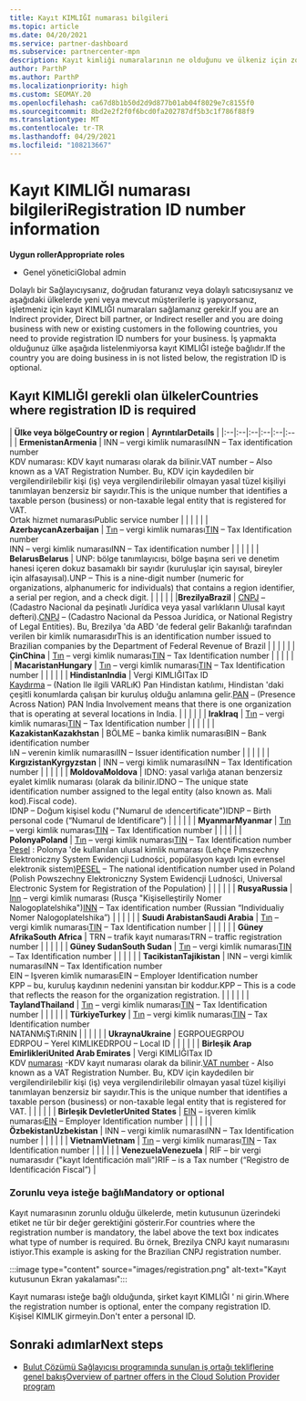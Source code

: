 ```yaml
---
title: Kayıt KIMLIĞI numarası bilgileri
ms.topic: article
ms.date: 04/20/2021
ms.service: partner-dashboard
ms.subservice: partnercenter-mpn
description: Kayıt kimliği numaralarının ne olduğunu ve ülkeniz için zorunlu olup olmadığını öğrenin.
author: ParthP
ms.author: ParthP
ms.localizationpriority: high
ms.custom: SEOMAY.20
ms.openlocfilehash: ca67d8b1b50d2d9d877b01ab04f8029e7c8155f0
ms.sourcegitcommit: 8bd2e2f2f0f6bcd0fa202787df5b3c1f786f88f9
ms.translationtype: MT
ms.contentlocale: tr-TR
ms.lasthandoff: 04/29/2021
ms.locfileid: "108213667"
---
```

# <a name="registration-id-number-information"></a><span data-ttu-id="9934e-103">Kayıt KIMLIĞI numarası bilgileri</span><span class="sxs-lookup"><span data-stu-id="9934e-103">Registration ID number information</span></span>

<span data-ttu-id="9934e-104">**Uygun roller**</span><span class="sxs-lookup"><span data-stu-id="9934e-104">**Appropriate roles**</span></span>

- <span data-ttu-id="9934e-105">Genel yönetici</span><span class="sxs-lookup"><span data-stu-id="9934e-105">Global admin</span></span>
 
<span data-ttu-id="9934e-106">Dolaylı bir Sağlayıcıysanız, doğrudan faturanız veya dolaylı satıcısıysanız ve aşağıdaki ülkelerde yeni veya mevcut müşterilerle iş yapıyorsanız, işletmeniz için kayıt KIMLIĞI numaraları sağlamanız gerekir.</span><span class="sxs-lookup"><span data-stu-id="9934e-106">If you are an Indirect provider, Direct bill partner, or Indirect reseller and you are doing business with new or existing customers in the following countries, you need to provide registration ID numbers for your business.</span></span> <span data-ttu-id="9934e-107">İş yapmakta olduğunuz ülke aşağıda listelenmiyorsa kayıt KIMLIĞI isteğe bağlıdır.</span><span class="sxs-lookup"><span data-stu-id="9934e-107">If the country you are doing business in is not listed below, the registration ID is optional.</span></span>

## <a name="countries-where-registration-id-is-required"></a><span data-ttu-id="9934e-108">Kayıt KIMLIĞI gerekli olan ülkeler</span><span class="sxs-lookup"><span data-stu-id="9934e-108">Countries where registration ID is required</span></span>

| <span data-ttu-id="9934e-109">**Ülke veya bölge**</span><span class="sxs-lookup"><span data-stu-id="9934e-109">**Country or region**</span></span> | <span data-ttu-id="9934e-110">**Ayrıntılar**</span><span class="sxs-lookup"><span data-stu-id="9934e-110">**Details**</span></span> |
|:--|:--|:--|:--|:--|:--|
| <span data-ttu-id="9934e-111">**Ermenistan**</span><span class="sxs-lookup"><span data-stu-id="9934e-111">**Armenia**</span></span> | <span data-ttu-id="9934e-112">INN – vergi kimlik numarası</span><span class="sxs-lookup"><span data-stu-id="9934e-112">INN – Tax identification number</span></span><br><span data-ttu-id="9934e-113">KDV numarası: KDV kayıt numarası olarak da bilinir.</span><span class="sxs-lookup"><span data-stu-id="9934e-113">VAT number – Also known as a VAT Registration Number.</span></span> <span data-ttu-id="9934e-114">Bu, KDV için kaydedilen bir vergilendirilebilir kişi (iş) veya vergilendirilebilir olmayan yasal tüzel kişiliyi tanımlayan benzersiz bir sayıdır.</span><span class="sxs-lookup"><span data-stu-id="9934e-114">This is the unique number that identifies a taxable person (business) or non-taxable legal entity that is registered for VAT.</span></span><br><span data-ttu-id="9934e-115">Ortak hizmet numarası</span><span class="sxs-lookup"><span data-stu-id="9934e-115">Public service number</span></span> |  |  | |  |
| <span data-ttu-id="9934e-116">**Azerbaycan**</span><span class="sxs-lookup"><span data-stu-id="9934e-116">**Azerbaijan**</span></span>  | <span data-ttu-id="9934e-117">[Tın](http://www.oecd.org/tax/automatic-exchange/crs-implementation-and-assistance/tax-identification-numbers/Azerbaijan-TIN.pdf) – vergi kimlik numarası</span><span class="sxs-lookup"><span data-stu-id="9934e-117">[TIN](http://www.oecd.org/tax/automatic-exchange/crs-implementation-and-assistance/tax-identification-numbers/Azerbaijan-TIN.pdf) – Tax Identification number</span></span><br><span data-ttu-id="9934e-118">INN – vergi kimlik numarası</span><span class="sxs-lookup"><span data-stu-id="9934e-118">INN – Tax identification number</span></span> |  |  |  |  |
| <span data-ttu-id="9934e-119">**Belarus**</span><span class="sxs-lookup"><span data-stu-id="9934e-119">**Belarus**</span></span>  | <span data-ttu-id="9934e-120">UNP: bölge tanımlayıcısı, bölge başına seri ve denetim hanesi içeren dokuz basamaklı bir sayıdır (kuruluşlar için sayısal, bireyler için alfasayısal).</span><span class="sxs-lookup"><span data-stu-id="9934e-120">UNP – This is a nine-digit number (numeric for organizations, alphanumeric for individuals) that contains a region identifier, a serial per region, and a check digit.</span></span> |  |  |  |  |
|<span data-ttu-id="9934e-121">**Brezilya**</span><span class="sxs-lookup"><span data-stu-id="9934e-121">**Brazil**</span></span> | <span data-ttu-id="9934e-122">[CNPJ](http://www.oecd.org/tax/automatic-exchange/crs-implementation-and-assistance/tax-identification-numbers/Brazil-TIN.pdf) – (Cadastro Nacional da peşinatlı Jurídica veya yasal varlıkların Ulusal kayıt defteri).</span><span class="sxs-lookup"><span data-stu-id="9934e-122">[CNPJ](http://www.oecd.org/tax/automatic-exchange/crs-implementation-and-assistance/tax-identification-numbers/Brazil-TIN.pdf) – (Cadastro Nacional da Pessoa Jurídica, or National Registry of Legal Entities).</span></span> <span data-ttu-id="9934e-123">Bu, Brezilya 'da ABD 'de federal gelir Bakanlığı tarafından verilen bir kimlik numarasıdır</span><span class="sxs-lookup"><span data-stu-id="9934e-123">This is an identification number issued to Brazilian companies by the Department of Federal Revenue of Brazil</span></span>  |  |  |  |  |
| <span data-ttu-id="9934e-124">**Çin**</span><span class="sxs-lookup"><span data-stu-id="9934e-124">**China**</span></span> | <span data-ttu-id="9934e-125">[Tın](http://www.oecd.org/tax/automatic-exchange/crs-implementation-and-assistance/tax-identification-numbers/China-TIN.pdf) – vergi kimlik numarası</span><span class="sxs-lookup"><span data-stu-id="9934e-125">[TIN](http://www.oecd.org/tax/automatic-exchange/crs-implementation-and-assistance/tax-identification-numbers/China-TIN.pdf) – Tax Identification number</span></span> |  |  |  |  |
| <span data-ttu-id="9934e-126">**Macaristan**</span><span class="sxs-lookup"><span data-stu-id="9934e-126">**Hungary**</span></span>  | <span data-ttu-id="9934e-127">[Tın](http://www.oecd.org/tax/automatic-exchange/crs-implementation-and-assistance/tax-identification-numbers/Hungary-TIN.pdf) – vergi kimlik numarası</span><span class="sxs-lookup"><span data-stu-id="9934e-127">[TIN](http://www.oecd.org/tax/automatic-exchange/crs-implementation-and-assistance/tax-identification-numbers/Hungary-TIN.pdf) – Tax Identification number</span></span> |  |  |  |  |
| <span data-ttu-id="9934e-128">**Hindistan**</span><span class="sxs-lookup"><span data-stu-id="9934e-128">**India**</span></span> | <span data-ttu-id="9934e-129">Vergi KIMLIĞI</span><span class="sxs-lookup"><span data-stu-id="9934e-129">Tax ID</span></span><br><span data-ttu-id="9934e-130">[Kaydırma](http://www.oecd.org/tax/automatic-exchange/crs-implementation-and-assistance/tax-identification-numbers/India-TIN.pdf) – (Nation Ile ilgili VARLıK) Pan Hindistan katılımı, Hindistan 'daki çeşitli konumlarda çalışan bir kuruluş olduğu anlamına gelir.</span><span class="sxs-lookup"><span data-stu-id="9934e-130">[PAN](http://www.oecd.org/tax/automatic-exchange/crs-implementation-and-assistance/tax-identification-numbers/India-TIN.pdf) – (Presence Across Nation) PAN India Involvement means that there is one organization that is operating at several locations in India.</span></span> |  |  |  |  |
| <span data-ttu-id="9934e-131">**Irak**</span><span class="sxs-lookup"><span data-stu-id="9934e-131">**Iraq**</span></span> | <span data-ttu-id="9934e-132">[Tın](http://www.oecd.org/tax/automatic-exchange/crs-implementation-and-assistance/tax-identification-numbers/) – vergi kimlik numarası</span><span class="sxs-lookup"><span data-stu-id="9934e-132">[TIN](http://www.oecd.org/tax/automatic-exchange/crs-implementation-and-assistance/tax-identification-numbers/) – Tax Identification number</span></span> |  |  |  |  |
| <span data-ttu-id="9934e-133">**Kazakistan**</span><span class="sxs-lookup"><span data-stu-id="9934e-133">**Kazakhstan**</span></span>  | <span data-ttu-id="9934e-134">BÖLME – banka kimlik numarası</span><span class="sxs-lookup"><span data-stu-id="9934e-134">BIN – Bank identification number</span></span><br><span data-ttu-id="9934e-135">IıN – verenin kimlik numarası</span><span class="sxs-lookup"><span data-stu-id="9934e-135">IIN – Issuer identification number</span></span> |  |  |  |  |
| <span data-ttu-id="9934e-136">**Kırgızistan**</span><span class="sxs-lookup"><span data-stu-id="9934e-136">**Kyrgyzstan**</span></span>  | <span data-ttu-id="9934e-137">INN – vergi kimlik numarası</span><span class="sxs-lookup"><span data-stu-id="9934e-137">INN – Tax Identification number</span></span> |  |  |  |  |
| <span data-ttu-id="9934e-138">**Moldova**</span><span class="sxs-lookup"><span data-stu-id="9934e-138">**Moldova**</span></span>  | <span data-ttu-id="9934e-139">IDNO: yasal varlığa atanan benzersiz eyalet kimlik numarası (olarak da bilinir.</span><span class="sxs-lookup"><span data-stu-id="9934e-139">IDNO – The unique state identification number assigned to the legal entity (also known as.</span></span> <span data-ttu-id="9934e-140">Mali kod).</span><span class="sxs-lookup"><span data-stu-id="9934e-140">Fiscal code).</span></span><br><span data-ttu-id="9934e-141">IDNP – Doğum kişisel kodu ("Numarul de ıdencertificate")</span><span class="sxs-lookup"><span data-stu-id="9934e-141">IDNP – Birth personal code (“Numarul de Identificare”)</span></span> |  |  |  |  |
| <span data-ttu-id="9934e-142">**Myanmar**</span><span class="sxs-lookup"><span data-stu-id="9934e-142">**Myanmar**</span></span> | <span data-ttu-id="9934e-143">[Tın](http://www.oecd.org/tax/automatic-exchange/crs-implementation-and-assistance/tax-identification-numbers/) – vergi kimlik numarası</span><span class="sxs-lookup"><span data-stu-id="9934e-143">[TIN](http://www.oecd.org/tax/automatic-exchange/crs-implementation-and-assistance/tax-identification-numbers/) – Tax Identification number</span></span> |  |  |  |  |
| <span data-ttu-id="9934e-144">**Polonya**</span><span class="sxs-lookup"><span data-stu-id="9934e-144">**Poland**</span></span>  | <span data-ttu-id="9934e-145">[Tın](http://www.oecd.org/tax/automatic-exchange/crs-implementation-and-assistance/tax-identification-numbers/Poland-TIN.pdf) – vergi kimlik numarası</span><span class="sxs-lookup"><span data-stu-id="9934e-145">[TIN](http://www.oecd.org/tax/automatic-exchange/crs-implementation-and-assistance/tax-identification-numbers/Poland-TIN.pdf) – Tax Identification   number</span></span><br><span data-ttu-id="9934e-146">[Pesel](http://www.oecd.org/tax/automatic-exchange/crs-implementation-and-assistance/tax-identification-numbers/Poland-TIN.pdf) : Polonya 'de kullanılan ulusal kimlik numarası (Lehçe Pımszechny Elektroniczny System Ewidencji Ludności, popülasyon kaydı Için evrensel elektronik sistem)</span><span class="sxs-lookup"><span data-stu-id="9934e-146">[PESEL](http://www.oecd.org/tax/automatic-exchange/crs-implementation-and-assistance/tax-identification-numbers/Poland-TIN.pdf) – The national identification number used in Poland (Polish Powszechny Elektroniczny System Ewidencji Ludności, Universal Electronic System for Registration of the Population)</span></span> |  |  |  |  |
| <span data-ttu-id="9934e-147">**Rusya**</span><span class="sxs-lookup"><span data-stu-id="9934e-147">**Russia**</span></span>  | <span data-ttu-id="9934e-148">[Inn](http://www.oecd.org/tax/automatic-exchange/crs-implementation-and-assistance/tax-identification-numbers/Russia-TIN.pdf) – vergi kimlik numarası (Rusça "Kişiselleştirily Nomer Nalogoplatelshika")</span><span class="sxs-lookup"><span data-stu-id="9934e-148">[INN](http://www.oecd.org/tax/automatic-exchange/crs-implementation-and-assistance/tax-identification-numbers/Russia-TIN.pdf) – Tax identification number (Russian “Individualiy Nomer Nalogoplatelshika”)</span></span> |  |  |  |  |
| <span data-ttu-id="9934e-149">**Suudi Arabistan**</span><span class="sxs-lookup"><span data-stu-id="9934e-149">**Saudi Arabia**</span></span> | <span data-ttu-id="9934e-150">[Tın](http://www.oecd.org/tax/automatic-exchange/crs-implementation-and-assistance/tax-identification-numbers/Saudi-Arabia-TIN.pdf) – vergi kimlik numarası</span><span class="sxs-lookup"><span data-stu-id="9934e-150">[TIN](http://www.oecd.org/tax/automatic-exchange/crs-implementation-and-assistance/tax-identification-numbers/Saudi-Arabia-TIN.pdf) – Tax Identification number</span></span> |  |  |  |  |
| <span data-ttu-id="9934e-151">**Güney Afrika**</span><span class="sxs-lookup"><span data-stu-id="9934e-151">**South Africa**</span></span> | <span data-ttu-id="9934e-152">TRN – trafik kayıt numarası</span><span class="sxs-lookup"><span data-stu-id="9934e-152">TRN – traffic registration number</span></span> |  |  |  |  |
| <span data-ttu-id="9934e-153">**Güney Sudan**</span><span class="sxs-lookup"><span data-stu-id="9934e-153">**South Sudan**</span></span> | <span data-ttu-id="9934e-154">[Tın](http://www.oecd.org/tax/automatic-exchange/crs-implementation-and-assistance/tax-identification-numbers/) – vergi kimlik numarası</span><span class="sxs-lookup"><span data-stu-id="9934e-154">[TIN](http://www.oecd.org/tax/automatic-exchange/crs-implementation-and-assistance/tax-identification-numbers/) – Tax Identification number</span></span> |  |  |  |  |
| <span data-ttu-id="9934e-155">**Tacikistan**</span><span class="sxs-lookup"><span data-stu-id="9934e-155">**Tajikistan**</span></span>  | <span data-ttu-id="9934e-156">INN – vergi kimlik numarası</span><span class="sxs-lookup"><span data-stu-id="9934e-156">INN – Tax Identification   number</span></span><br><span data-ttu-id="9934e-157">EIN – Işveren kimlik numarası</span><span class="sxs-lookup"><span data-stu-id="9934e-157">EIN – Employer Identification number</span></span><br><span data-ttu-id="9934e-158">KPP – bu, kuruluş kaydının nedenini yansıtan bir koddur.</span><span class="sxs-lookup"><span data-stu-id="9934e-158">KPP – This is a code that reflects the reason for the organization   registration.</span></span> |  |  |  |  |
| <span data-ttu-id="9934e-159">**Tayland**</span><span class="sxs-lookup"><span data-stu-id="9934e-159">**Thailand**</span></span> | <span data-ttu-id="9934e-160">[Tın](http://www.oecd.org/tax/automatic-exchange/crs-implementation-and-assistance/tax-identification-numbers/) – vergi kimlik numarası</span><span class="sxs-lookup"><span data-stu-id="9934e-160">[TIN](http://www.oecd.org/tax/automatic-exchange/crs-implementation-and-assistance/tax-identification-numbers/) – Tax Identification number</span></span> |  |  |  |  |
| <span data-ttu-id="9934e-161">**Türkiye**</span><span class="sxs-lookup"><span data-stu-id="9934e-161">**Turkey**</span></span> | <span data-ttu-id="9934e-162">[Tın](http://www.oecd.org/tax/automatic-exchange/crs-implementation-and-assistance/tax-identification-numbers/Turkey-TIN.pdf) – vergi kimlik numarası</span><span class="sxs-lookup"><span data-stu-id="9934e-162">[TIN](http://www.oecd.org/tax/automatic-exchange/crs-implementation-and-assistance/tax-identification-numbers/Turkey-TIN.pdf) – Tax Identification   number</span></span><br><span data-ttu-id="9934e-163">NATANMıŞTıR</span><span class="sxs-lookup"><span data-stu-id="9934e-163">NIN</span></span> |  |  |  |  |
| <span data-ttu-id="9934e-164">**Ukrayna**</span><span class="sxs-lookup"><span data-stu-id="9934e-164">**Ukraine**</span></span>  | <span data-ttu-id="9934e-165">EGRPOU</span><span class="sxs-lookup"><span data-stu-id="9934e-165">EGRPOU</span></span><br><span data-ttu-id="9934e-166">EDRPOU – Yerel KIMLIK</span><span class="sxs-lookup"><span data-stu-id="9934e-166">EDRPOU – Local ID</span></span> |  |  |  |  |
| <span data-ttu-id="9934e-167">**Birleşik Arap Emirlikleri**</span><span class="sxs-lookup"><span data-stu-id="9934e-167">**United Arab Emirates**</span></span> | <span data-ttu-id="9934e-168">Vergi KIMLIĞI</span><span class="sxs-lookup"><span data-stu-id="9934e-168">Tax ID</span></span><br><span data-ttu-id="9934e-169">KDV [numarası](http://www.oecd.org/tax/automatic-exchange/crs-implementation-and-assistance/tax-identification-numbers/UAE-TIN.pdf) -KDV kayıt numarası olarak da bilinir.</span><span class="sxs-lookup"><span data-stu-id="9934e-169">[VAT number](http://www.oecd.org/tax/automatic-exchange/crs-implementation-and-assistance/tax-identification-numbers/UAE-TIN.pdf) - Also known as a VAT Registration Number.</span></span> <span data-ttu-id="9934e-170">Bu, KDV için kaydedilen bir vergilendirilebilir kişi (iş) veya vergilendirilebilir olmayan yasal tüzel kişiliyi tanımlayan benzersiz bir sayıdır.</span><span class="sxs-lookup"><span data-stu-id="9934e-170">This is the unique number that identifies a taxable person (business) or non-taxable legal entity that is registered for VAT.</span></span> |  |  |  |  |
| <span data-ttu-id="9934e-171">**Birleşik Devletler**</span><span class="sxs-lookup"><span data-stu-id="9934e-171">**United States**</span></span> | <span data-ttu-id="9934e-172">[EIN](https://irs.ein-forms-gov.com/?keyword=employer%20identification%20number&source=Google&network=o&device=c&devicemodel=&mobile=&adposition%5d&targetid=kwd-81501461534755:loc-190&msclkid=458d3159f6051392f5286e8e75ed79ce) – işveren kimlik numarası</span><span class="sxs-lookup"><span data-stu-id="9934e-172">[EIN](https://irs.ein-forms-gov.com/?keyword=employer%20identification%20number&source=Google&network=o&device=c&devicemodel=&mobile=&adposition%5d&targetid=kwd-81501461534755:loc-190&msclkid=458d3159f6051392f5286e8e75ed79ce) – Employer Identification number</span></span> |  |  |  |  |
| <span data-ttu-id="9934e-173">**Özbekistan**</span><span class="sxs-lookup"><span data-stu-id="9934e-173">**Uzbekistan**</span></span>  | <span data-ttu-id="9934e-174">INN – vergi kimlik numarası</span><span class="sxs-lookup"><span data-stu-id="9934e-174">INN – Tax Identification number</span></span> |  |  |  |  |
| <span data-ttu-id="9934e-175">**Vietnam**</span><span class="sxs-lookup"><span data-stu-id="9934e-175">**Vietnam**</span></span> | <span data-ttu-id="9934e-176">[Tın](http://www.oecd.org/tax/automatic-exchange/crs-implementation-and-assistance/tax-identification-numbers/) – vergi kimlik numarası</span><span class="sxs-lookup"><span data-stu-id="9934e-176">[TIN](http://www.oecd.org/tax/automatic-exchange/crs-implementation-and-assistance/tax-identification-numbers/) – Tax Identification number</span></span> |  |  |  |  |
| <span data-ttu-id="9934e-177">**Venezuela**</span><span class="sxs-lookup"><span data-stu-id="9934e-177">**Venezuela**</span></span> | <span data-ttu-id="9934e-178">RIF – bir vergi numarasıdır ("kayıt Identificación mali")</span><span class="sxs-lookup"><span data-stu-id="9934e-178">RIF – is a Tax number (“Registro de Identificación Fiscal”)</span></span> |  

### <a name="mandatory-or-optional"></a><span data-ttu-id="9934e-179">Zorunlu veya isteğe bağlı</span><span class="sxs-lookup"><span data-stu-id="9934e-179">Mandatory or optional</span></span>
 
<span data-ttu-id="9934e-180">Kayıt numarasının zorunlu olduğu ülkelerde, metin kutusunun üzerindeki etiket ne tür bir değer gerektiğini gösterir.</span><span class="sxs-lookup"><span data-stu-id="9934e-180">For countries where the registration number is mandatory, the label above the text box indicates what type of number is required.</span></span>
<span data-ttu-id="9934e-181">Bu örnek, Brezilya CNPJ kayıt numarasını istiyor.</span><span class="sxs-lookup"><span data-stu-id="9934e-181">This example is asking for the Brazilian CNPJ registration number.</span></span>

:::image type="content" source="images/registration.png" alt-text="Kayıt kutusunun Ekran yakalaması":::

<span data-ttu-id="9934e-183">Kayıt numarası isteğe bağlı olduğunda, şirket kayıt KIMLIĞI ' ni girin.</span><span class="sxs-lookup"><span data-stu-id="9934e-183">Where the registration number is optional, enter the company registration ID.</span></span> <span data-ttu-id="9934e-184">Kişisel KIMLIK girmeyin.</span><span class="sxs-lookup"><span data-stu-id="9934e-184">Don't enter a personal ID.</span></span>

## <a name="next-steps"></a><span data-ttu-id="9934e-185">Sonraki adımlar</span><span class="sxs-lookup"><span data-stu-id="9934e-185">Next steps</span></span>

- [<span data-ttu-id="9934e-186">Bulut Çözümü Sağlayıcısı programında sunulan iş ortağı tekliflerine genel bakış</span><span class="sxs-lookup"><span data-stu-id="9934e-186">Overview of partner offers in the Cloud Solution Provider program</span></span>](csp-offers.md)
